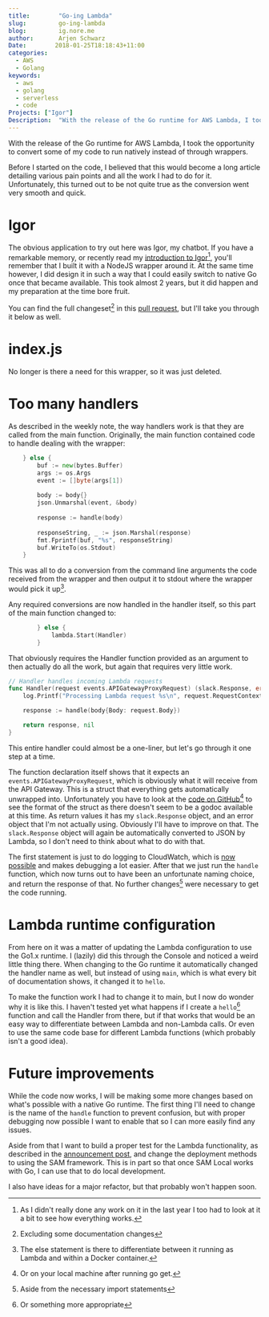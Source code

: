 ```yaml
---
title:        "Go-ing Lambda"
slug:         go-ing-lambda
blog:         ig.nore.me  
author:       Arjen Schwarz  
Date:        2018-01-25T18:18:43+11:00
categories:   
  - AWS
  - Golang
keywords:
  - aws
  - golang
  - serverless
  - code
Projects: ["Igor"]
Description:  "With the release of the Go runtime for AWS Lambda, I took the opportunity to convert some of my code to run natively instead of through wrappers."
---
```


With the release of the Go runtime for AWS Lambda, I took the opportunity to convert some of my code to run natively instead of through wrappers.

Before I started on the code, I believed that this would become a long article detailing various pain points and all the work I had to do for it. Unfortunately, this turned out to be not quite true as the conversion went very smooth and quick.

# Igor

The obvious application to try out here was Igor, my chatbot. If you have a remarkable memory, or recently read my [introduction to Igor](/2016/03/introducing-igor/)[^1], you'll remember that I built it with a NodeJS wrapper around it. At the same time however, I did design it in such a way that I could easily switch to native Go once that became available. This took almost 2 years, but it did happen and my preparation at the time bore fruit.

You can find the full changeset[^2] in this [pull request](https://github.com/ArjenSchwarz/igor/pull/4), but I'll take you through it below as well.

# index.js

No longer is there a need for this wrapper, so it was just deleted.

# Too many handlers

As described in the weekly note, the way handlers work is that they are called from the main function. Originally, the main function contained code to handle dealing with the wrapper:

```go
	} else {
		buf := new(bytes.Buffer)
		args := os.Args		
		event := []byte(args[1])		
		
		body := body{}		
		json.Unmarshal(event, &body)		
		
		response := handle(body)		
		
		responseString, _ := json.Marshal(response)		
		fmt.Fprintf(buf, "%s", responseString)		
		buf.WriteTo(os.Stdout)		
	}
```

This was all to do a conversion from the command line arguments the code received from the wrapper and then output it to stdout where the wrapper would pick it up[^3].

Any required conversions are now handled in the handler itself, so this part of the main function changed to:

```go
		} else {
			lambda.Start(Handler)
		}
```

That obviously requires the Handler function provided as an argument to then actually do all the work, but again that requires very little work.

```go
// Handler handles incoming Lambda requests
func Handler(request events.APIGatewayProxyRequest) (slack.Response, error) {
	log.Printf("Processing Lambda request %s\n", request.RequestContext.RequestID)

	response := handle(body{Body: request.Body})

	return response, nil
}
```

This entire handler could almost be a one-liner, but let's go through it one step at a time. 

The function declaration itself shows that it expects an `events.APIGatewayProxyRequest`, which is obviously what it will receive from the API Gateway. This is a struct that everything gets automatically unwrapped into. Unfortunately you have to look at the [code on GitHub](https://github.com/aws/aws-lambda-go/blob/master/events/apigw.go)[^4] to see the format of the struct as there doesn't seem to be a godoc available at this time. As return values it has my `slack.Response` object, and an error object that I'm not actually using. Obviously I'll have to improve on that. The `slack.Response` object will again be automatically converted to JSON by Lambda, so I don't need to think about what to do with that.

The first statement is just to do logging to CloudWatch, which is [now possible](https://docs.aws.amazon.com/lambda/latest/dg/go-programming-model-logging.html) and makes debugging a lot easier. After that we just run the `handle` function, which now turns out to have been an unfortunate naming choice, and return the response of that. No further changes[^5] were necessary to get the code running.

# Lambda runtime configuration

From here on it was a matter of updating the Lambda configuration to use the Go1.x runtime. I (lazily) did this through the Console and noticed a weird little thing there. When changing to the Go runtime it automatically changed the handler name as well, but instead of using `main`, which is what every bit of documentation shows, it changed it to `hello`. 

To make the function work I had to change it to main, but I now do wonder why it is like this. I haven't tested yet what happens if I create a `hello`[^6] function and call the Handler from there, but if that works that would be an easy way to differentiate between Lambda and non-Lambda calls. Or even to use the same code base for different Lambda functions (which probably isn't a good idea).

# Future improvements

While the code now works, I will be making some more changes based on what's possible with a native Go runtime. The first thing I'll need to change is the name of the `handle` function to prevent confusion, but with proper debugging now possible I want to enable that so I can more easily find any issues.

Aside from that I want to build a proper test for the Lambda functionality, as described in the [announcement post](https://aws.amazon.com/blogs/compute/announcing-go-support-for-aws-lambda/), and change the deployment methods to using the SAM framework. This is in part so that once SAM Local works with Go, I can use that to do local development.

I also have ideas for a major refactor, but that probably won't happen soon.

[^1]:	As I didn't really done any work on it in the last year I too had to look at it a bit to see how everything works.

[^2]:	Excluding some documentation changes

[^3]:	The else statement is there to differentiate between it running as Lambda and within a Docker container.

[^4]:	Or on your local machine after running go get.

[^5]:	Aside from the necessary import statements

[^6]:	Or something more appropriate 
